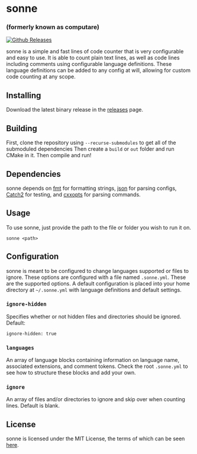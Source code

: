 # sonne
### (formerly known as computare)

[![Github Releases](https://img.shields.io/github/release/tinfoilboy/sonne.svg)](https://github.com/tinfoilboy/sonne/releases)

sonne is a simple and fast lines of code counter that is very configurable and easy to use. It is able to count plain text lines, as well as code lines including comments using configurable language definitions. These language definitions can be added to any config at will, allowing for custom code counting at any scope.

## Installing

Download the latest binary release in the [releases](https://github.com/tinfoilboy/sonne/releases) page.

## Building

First, clone the repository using `--recurse-submodules` to get all of the submoduled dependencies
Then create a `build` or `out` folder and run CMake in it.
Then compile and run!

## Dependencies

sonne depends on [fmt](https://github.com/fmtlib/fmt) for formatting strings, [json](https://github.com/nlohmann/json) for parsing configs, [Catch2](https://github.com/catchorg/Catch2) for testing, and [cxxopts](https://github.com/jarro2783/cxxopts) for parsing commands.

## Usage

To use sonne, just provide the path to the file or folder you wish to run it on.

    sonne <path>

## Configuration

sonne is meant to be configured to change languages supported or files to ignore. These options are configured with a file named `.sonne.yml`. These are the supported options. A default configuration is placed into your home directory at `~/.sonne.yml` with language definitions and default settings.

### `ignore-hidden`

Specifies whether or not hidden files and directories should be ignored.
Default:

    ignore-hidden: true

### `languages`

An array of language blocks containing information on language name, associated extensions, and comment tokens.
Check the root `.sonne.yml` to see how to structure these blocks and add your own.

### `ignore`

An array of files and/or directories to ignore and skip over when counting lines.
Default is blank.

## License

sonne is licensed under the MIT License, the terms of which can be seen [here](https://github.com/tinfoilboy/sonne/blob/master/LICENSE).
